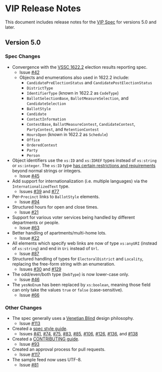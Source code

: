 # VIP Release Notes

This document includes release notes for the [VIP Spec][vip] for versions
5.0 and later.

## Version 5.0

### Spec Changes
* Convergence with the [VSSC 1622.2][vssc_1622.2] election results reporting spec.
  * Issue [#42](https://github.com/votinginfoproject/vip-specification/issues/42)
  * Objects and enumerations also used in 1622.2 include:
    * `CandidatePreElectionStatus` and `CandidatePostElectionStatus`
    * `DistrictType`
    * `IdentifierType` (known in 1622.2 as `CodeType`)
    * `BallotSelectionBase`, `BallotMeasureSelection`, and `CandidateSelection`
    * `BallotStyle`
    * `Candidate`
    * `ContactInformation`
    * `ContestBase`, `BallotMeasureContest`, `CandidateContest`, `PartyContest`,
      and `RetentionContest`
    * `HoursOpen` (known in 1622.2 as `Schedule`)
    * `Office`
    * `OrderedContest`
    * `Party`
    * `Person`
* Object identifiers use the `xs:ID` and `xs:IDREF` types instead of `xs:string`
  or `xs:integer`. The `xs:ID` type [has certain restrictions and
  requirements](http://books.xmlschemata.org/relaxng/ch19-77151.html) beyond
  normal strings or integers.
  * Issue [#45](https://github.com/votinginfoproject/vip-specification/issues/45)
* Add support for internationalization (i.e. multiple languages) via the
  `InternationalizedText` type.
  * Issues [#39](https://github.com/votinginfoproject/vip-specification/issues/39) and
  [#77](https://github.com/votinginfoproject/vip-specification/issues/77)
* Per-`Precinct` links to `BallotStyle` elements.
  * Issue [#94](https://github.com/votinginfoproject/vip-specification/issues/94)
* Structured hours for open and close times.
  * Issue [#21](https://github.com/votinginfoproject/vip-specification/issues/21)
* Support for various voter services being handled by different departments or
  people.
  * Issue [#63](https://github.com/votinginfoproject/vip-specification/issues/63)
* Better handling of apartments/multi-home lots.
  * Issue [#22](https://github.com/votinginfoproject/vip-specification/issues/22)
* All elements which specify web links are now of type `xs:anyURI` (instead of
  `xs:string`) and end in `Uri` instead of `Url`.
  * Issue [#87](https://github.com/votinginfoproject/vip-specification/issues/87)
* Structured handling of types for `ElectoralDistrict` and `Locality`, replacing
  the free-form string with an enumeration.
  * Issues [#30](https://github.com/votinginfoproject/vip-specification/issues/30) and
  [#129](https://github.com/votinginfoproject/vip-specification/issues/129)
* The odd/even/both type (`OebType`) is now lower-case only.
  * Issue [#46](https://github.com/votinginfoproject/vip-specification/issues/46)
* The `yesNoEnum` has been replaced by `xs:boolean`, meaning those field can
  only take the values `true` or `false` (case-sensitive).
  * Issue [#66](https://github.com/votinginfoproject/vip-specification/issues/66)

### Other Changes
* The spec generally uses a [Venetian
  Blind](http://www.oracle.com/technetwork/java/design-patterns-142138.html) design philosophy.
  * Issue [#113](https://github.com/votinginfoproject/vip-specification/issues/113)
* Created a
  [spec style
  guide](https://github.com/votinginfoproject/vip-specification/blob/vip5/STYLEGUIDE.md).
  * Issues [#41](https://github.com/votinginfoproject/vip-specification/issues/41),
  [#74](https://github.com/votinginfoproject/vip-specification/issues/74),
  [#75](https://github.com/votinginfoproject/vip-specification/issues/75),
  [#83](https://github.com/votinginfoproject/vip-specification/issues/83),
  [#85](https://github.com/votinginfoproject/vip-specification/issues/85),
  [#106](https://github.com/votinginfoproject/vip-specification/issues/106),
  [#126](https://github.com/votinginfoproject/vip-specification/issues/126),
  [#136](https://github.com/votinginfoproject/vip-specification/issues/136), and
  [#138](https://github.com/votinginfoproject/vip-specification/issues/138)
* Created a
  [CONTRIBUTING
  guide](https://github.com/votinginfoproject/vip-specification/blob/vip5/CONTRIBUTING.md).
  * Issue [#93](https://github.com/votinginfoproject/vip-specification/issues/93)
* Created an approval process for pull requests.
  * Issue [#117](https://github.com/votinginfoproject/vip-specification/issues/117)
* The sample feed now uses UTF-8.
  * Issue [#81](https://github.com/votinginfoproject/vip-specification/issues/81)

[vssc_1622.2]: http://grouper.ieee.org/groups/1622/groups/2/
[vip]: https://github.com/votinginfoproject/vip-specification
